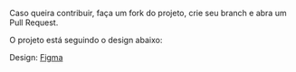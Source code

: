 
Caso queira contribuir, faça um fork do projeto, crie seu branch e abra um Pull Request.

O projeto está seguindo o design abaixo:

Design: [Figma](https://www.figma.com/file/nzN9BJChVYh7LM1A0y2cCV/Landing-page-CEA?node-id=54%3A19)
